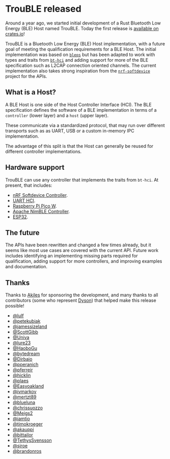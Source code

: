 # TrouBLE released

Around a year ago, we started initial development of a Rust Bluetooth Low Energy (BLE) Host named TrouBLE. Today the first release
is [available on crates.io](https://crates.io/crates/trouble-host)!

TrouBLE is a Bluetooth Low Energy (BLE) Host implementation, with a future goal of meeting the qualification requirements for a BLE Host. The initial implementation was based on [`bleps`](https://github.com/bjoernQ/bleps) but has been adapted to work with types and traits from [`bt-hci`](https://github.com/embassy-rs/bt-hci) and adding support for more of the BLE specification such as L2CAP connection oriented channels.  The current implementation also takes strong inspiration from the [`nrf-softdevice`](https://github.com/embassy-rs/nrf-softdevice) project for the APIs.

## What is a Host?

A BLE Host is one side of the Host Controller Interface (HCI). The BLE specification defines the software of a BLE implementation in terms of a `controller` (lower layer) and a `host` (upper layer).

These communicate via a standardized protocol, that may run over different transports such as as UART, USB or a custom in-memory IPC implementation.

The advantage of this split is that the Host can generally be reused for different controller implementations.

## Hardware support

TrouBLE can use any controller that implements the traits from `bt-hci`. At present, that includes:

* [nRF Softdevice Controller](https://github.com/alexmoon/nrf-sdc).
* [UART HCI](https://docs.zephyrproject.org/latest/samples/bluetooth/hci_uart/README.html).
* [Raspberry Pi Pico W](https://github.com/embassy-rs/embassy/tree/main/cyw43).
* [Apache NimBLE Controller](https://github.com/benbrittain/apache-nimble-sys).
* [ESP32](https://github.com/esp-rs/esp-hal).

## The future

The APIs have been rewritten and changed a few times already, but it seems like most use cases are covered with the current API. Future work includes identifying an implementing missing parts required for qualification, adding support for more controllers, and improving examples and documentation.

## Thanks

Thanks to [Akiles](https://akiles.app/en) for sponsoring the development, and many thanks to all contributors (some who represent [Dyson](https://github.com/dysonltd)) that helped make this release possible!

* [@lulf](https://github.com/lulf)
* [@petekubiak](https://github.com/petekubiak)
* [@jamessizeland](https://github.com/jamessizeland)
* [@ScottGibb](https://github.com/ScottGibb)
* [@Univa](https://github.com/Univa)
* [@lure23](https://github.com/lure23)
* [@HaoboGu](https://github.com/HaoboGu)
* [@bytedream](https://github.com/bytedream)
* [@Dirbaio](https://github.com/Dirbaio)
* [@pperanich](https://github.com/pperanich)
* [@pferreir](https://github.com/pferreir)
* [@hicklin](https://github.com/hicklin)
* [@plaes](https://github.com/plaes)
* [@Easyoakland](https://github.com/Easyoakland)
* [@ivmarkov](https://github.com/ivmarkov)
* [@mertzt89](https://github.com/mertzt89)
* [@blueluna](https://github.com/blueluna)
* [@chrissuozzo](https://github.com/chrissuozzo)
* [@Meigs2](https://github.com/Meigs2)
* [@iamtio](https://github.com/iamtio)
* [@timokroeger](https://github.com/timokroeger)
* [@akauppi](https://github.com/akauppi)
* [@bittailor](https://github.com/bittailor)
* [@TethysSvensson](https://github.com/TethysSvensson)
* [@sjroe](https://github.com/sjroe)
* [@brandonros](https://github.com/brandonros)
